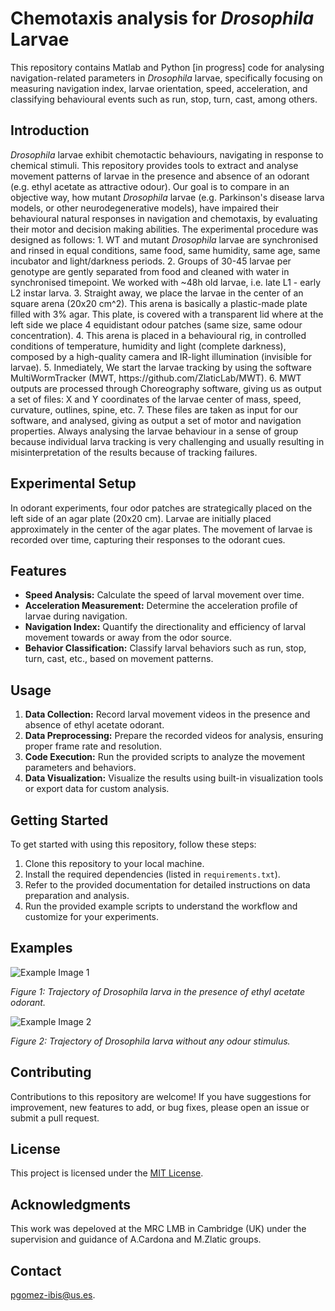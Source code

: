 <!DOCTYPE html>
<html lang="en">
<head>
  <meta charset="UTF-8">
  <meta name="viewport" content="width=device-width, initial-scale=1.0">
</head>
<body>

  <h1>Chemotaxis analysis for <em>Drosophila</em> Larvae</h1>

  This repository contains Matlab and Python [in progress] code for analysing navigation-related parameters in <em>Drosophila</em> larvae, specifically focusing on measuring navigation index, larvae orientation, speed, acceleration, and classifying behavioural events such as run, stop, turn, cast, among others.</p>

  <h2>Introduction</h2>

  <p><em>Drosophila</em> larvae exhibit chemotactic behaviours, navigating in response to chemical stimuli. This repository provides tools to extract and analyse movement patterns of larvae in the presence and absence of an odorant (e.g. ethyl acetate as attractive odour). Our goal is to compare in an objective way, how mutant <em>Drosophila</em> larvae (e.g. Parkinson's disease larva models, or other neurodegenerative models), have impaired their behavioural natural responses in navigation and chemotaxis, by evaluating their motor and decision making abilities. The experimental procedure was designed as follows:
    1. WT and mutant <em>Drosophila</em> larvae are synchronised and rinsed in equal conditions, same food, same humidity, same age, same incubator and light/darkness periods.
    2. Groups of 30-45 larvae per genotype are gently separated from food and cleaned with water in synchronised timepoint. We worked with ~48h old larvae, i.e. late L1 - early L2 instar larva. 
    3. Straight away, we place the larvae in the center of an square arena (20x20 cm^2). This arena is basically a plastic-made plate filled with 3% agar. This plate, is covered with a transparent lid where at the left side we place 4 equidistant odour patches (same size, same odour concentration).
    4. This arena is placed in a behavioural rig, in controlled conditions of temperature, humidity and light (complete darkness), composed by a high-quality camera and IR-light illumination (invisible for larvae).
    5. Inmediately, We start the larvae tracking by using the software MultiWormTracker (MWT, https://github.com/ZlaticLab/MWT).
    6. MWT outputs are processed through Choreography software, giving us as output a set of files: X and Y coordinates of the larvae center of mass, speed, curvature, outlines, spine, etc.
    7. These files are taken as input for our software, and analysed, giving as output a set of motor and navigation properties. Always analysing the larvae behaviour in a sense of group because individual larva tracking is very challenging and usually resulting in misinterpretation of the results because of tracking failures.
  
  </p>

  <h2>Experimental Setup</h2>

  <p>In odorant experiments, four odor patches are strategically placed on the left side of an agar plate (20x20 cm). Larvae are initially placed approximately in the center of the agar plates. The movement of larvae is recorded over time, capturing their responses to the odorant cues.</p>

  <h2>Features</h2>

  <ul>
    <li><strong>Speed Analysis:</strong> Calculate the speed of larval movement over time.</li>
    <li><strong>Acceleration Measurement:</strong> Determine the acceleration profile of larvae during navigation.</li>
    <li><strong>Navigation Index:</strong> Quantify the directionality and efficiency of larval movement towards or away from the odor source.</li>
    <li><strong>Behavior Classification:</strong> Classify larval behaviors such as run, stop, turn, cast, etc., based on movement patterns.</li>
  </ul>

  <h2>Usage</h2>

  <ol>
    <li><strong>Data Collection:</strong> Record larval movement videos in the presence and absence of ethyl acetate odorant.</li>
    <li><strong>Data Preprocessing:</strong> Prepare the recorded videos for analysis, ensuring proper frame rate and resolution.</li>
    <li><strong>Code Execution:</strong> Run the provided scripts to analyze the movement parameters and behaviors.</li>
    <li><strong>Data Visualization:</strong> Visualize the results using built-in visualization tools or export data for custom analysis.</li>
  </ol>

  <h2>Getting Started</h2>

  <p>To get started with using this repository, follow these steps:</p>

  <ol>
    <li>Clone this repository to your local machine.</li>
    <li>Install the required dependencies (listed in <code>requirements.txt</code>).</li>
    <li>Refer to the provided documentation for detailed instructions on data preparation and analysis.</li>
    <li>Run the provided example scripts to understand the workflow and customize for your experiments.</li>
  </ol>

  <h2>Examples</h2>

  <img src="example_images/example1.png" alt="Example Image 1">
  <p><em>Figure 1: Trajectory of <em>Drosophila</em> larva in the presence of ethyl acetate odorant.</em></p>

  <img src="example_images/example2.png" alt="Example Image 2">
  <p><em>Figure 2: Trajectory of <em>Drosophila</em> larva without any odour stimulus.</em></p>

  <h2>Contributing</h2>

  <p>Contributions to this repository are welcome! If you have suggestions for improvement, new features to add, or bug fixes, please open an issue or submit a pull request.</p>

  <h2>License</h2>

  <p>This project is licensed under the <a href="LICENSE">MIT License</a>.</p>

  <h2>Acknowledgments</h2>

  <p> This work was depeloved at the MRC LMB in Cambridge (UK) under the supervision and guidance of A.Cardona and M.Zlatic groups.</p>

  <h2>Contact</h2>

  <p><a href="mailto:pgomez-ibis@us.es">pgomez-ibis@us.es</a>.</p>

</body>
</html>
